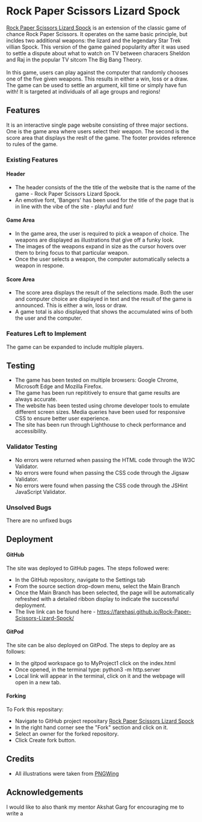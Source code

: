 # Rock Paper Scissors Lizard Spock
<a href="https://farehasi.github.io/Rock-Paper-Scissors-Lizard-Spock/" target="_blank">Rock Paper Scissors Lizard Spock</a> is an extension of the classic game of chance Rock Paper Scissors. It operates on the same basic principle, but incldes two additional weapons: the lizard and the legendary Star Trek villian Spock. This version of the game gained popularity after it was used to settle a dispute about what to watch on TV between characers Sheldon and Raj in the popular TV sitcom The Big Bang Theory.
<br>
<br>
In this game, users can play against the computer that randomly chooses one of the five given weapons. This results in either a win, loss or a draw. The game can be used to settle an argument, kill time or simply have fun with! It is targeted at individuals of all age groups and regions!
## Features
It is an interactive single page website consisting of three major sections. One is the game area where users select their weapon. The second is the score area that displays the reslt of the game. The footer provides reference to rules of the game. 
### Existing Features
#### Header
- The header consists of the the title of the website that is the name of the game - Rock Paper Scissors Lizard Spock.
- An emotive font, 'Bangers' has been used for the title of the page that is in line with the vibe of the site - playful and fun!
#### Game Area
- In the game area, the user is required to pick a weapon of choice. The weapons are displayed as illustrations that give off a funky look.
- The images of the weapons expand in size as the cursor hovers over them to bring focus to that particular weapon.
- Once the user selects a weapon, the computer automatically selects a weapon in respone.
#### Score Area
- The score area displays the result of the selections made. Both the user and computer choice are displayed in text and the result of the game is announced. This is either a win, loss or draw.
- A game total is also displayed that shows the accumulated wins of both the user and the computer.
### Features Left to Implement
The game can be expanded to include multiple players.
## Testing
- The game has been tested on multiple browsers: Google Chrome, Microsoft Edge and Mozilla Firefox.
- The game has been run repititively to ensure that game results are always accurate.
- The website has been tested using chrome developer tools to emulate different screen sizes. Media queries have been used for responsive CSS to ensure better user experience.
- The site has been run through Lighthouse to check performance and accessibility.
### Validator Testing
- No errors were returned when passing the HTML code through the W3C Validator.
- No errors were found when passing the CSS code through the Jigsaw Validator.
- No errors were found when passing the CSS code through the JSHint JavaScript Validator.
### Unsolved Bugs
There are no unfixed bugs
## Deployment
#### GitHub
The site was deployed to GitHub pages. The steps followed were:
- In the GitHub repository, navigate to the Settings tab
- From the source section drop-down menu, select the Main Branch
- Once the Main Branch has been selected, the page will be automatically refreshed with a detailed ribbon display to indicate the successful deployment.
- The live link can be found here - https://farehasi.github.io/Rock-Paper-Scissors-Lizard-Spock/
#### GitPod
The site can be also deployed on GitPod. The steps to deploy are as follows:
- In the gitpod workspace go to MyProject1 click on the index.html
- Once opened, in the terminal type: python3 -m http.server
- Local link will appear in the terminal, click on it and the webpage will open in a new tab.
#### Forking
To Fork this repositary:
- Navigate to GitHub project repositary [Rock Paper Scissors Lizard Spock](https://github.com/FarehaSi/Rock-Paper-Scissors-Lizard-Spock)
- In the right hand corner see the "Fork" section and click on it.
- Select an owner for the forked repository.
- Click Create fork button.
## Credits
- All illustrations were taken from <a href="https://www.pngwing.com/" target="_blank">PNGWing</a>
## Acknowledgements
I would like to also thank my mentor Akshat Garg for encouraging me to write a 

